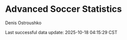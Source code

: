 # Advanced Soccer Statistics
Denis Ostroushko

<!-- gfm -->

Last successful data update: 2025-10-18 04:15:29 CST
